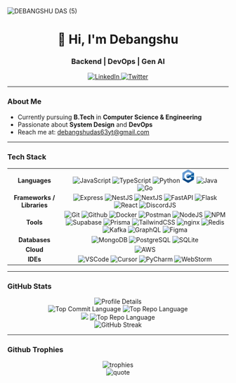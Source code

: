 <img width="1584" height="396" alt="DEBANGSHU DAS (5)" src="https://github.com/user-attachments/assets/a3da6a6c-82c4-4b19-ad5c-c7e262a8ceda" />

<h1 align="center">👋 Hi, I'm Debangshu</h1>
<h3 align="center">Backend | DevOps | Gen AI</h3>
<div align="center">
  <a href="https://www.linkedin.com/in/debangshu919/" target="_blank" rel="noopener">
    <img src="https://img.shields.io/badge/LinkedIn-0077B5?style=for-the-badge&logo=linkedin&logoColor=white" alt="LinkedIn" height="28"/>
  </a>
  <a href="https://x.com/debangshu919" target="_blank" rel="noopener">
    <img src="https://img.shields.io/badge/Twitter-000000?style=for-the-badge&logo=x&logoColor=white" alt="Twitter" height="28"/>
  </a>
</div>

---

### About Me
- Currently pursuing **B.Tech** in **Computer Science & Engineering**
- Passionate about **System Design** and **DevOps**
- Reach me at: [debangshudas63yt@gmail.com](mailto:debangshudas63yt@gmail.com)

---

### Tech Stack
<div align="center">

|     |     |
| :-: | :-: |
| **Languages** | <img src="https://cdn.jsdelivr.net/gh/devicons/devicon/icons/javascript/javascript-original.svg" alt="JavaScript" width="30" height="30" /> <img src="https://cdn.jsdelivr.net/gh/devicons/devicon/icons/typescript/typescript-original.svg" alt="TypeScript" width="30" height="30" /> <img src="https://cdn.jsdelivr.net/gh/devicons/devicon/icons/python/python-original.svg" alt="Python" width="30" height="30" /> <img src="https://raw.githubusercontent.com/devicons/devicon/master/icons/cplusplus/cplusplus-original.svg" alt="C++" width="30" height="30" /> <img src="https://cdn.jsdelivr.net/gh/devicons/devicon@latest/icons/java/java-original-wordmark.svg" alt="Java" width="30" height="30" /> <img src="https://cdn.jsdelivr.net/gh/devicons/devicon@latest/icons/go/go-original-wordmark.svg" alt="Go" width="30" height="30" />|
| **Frameworks / Libraries** | <img src="https://cdn.jsdelivr.net/gh/devicons/devicon/icons/express/express-original.svg" alt="Express" width="30" height="30" /> <img src="https://cdn.jsdelivr.net/gh/devicons/devicon/icons/nestjs/nestjs-original.svg" alt="NestJS" width="30" height="30" /> <img src="https://cdn.jsdelivr.net/gh/devicons/devicon/icons/nextjs/nextjs-original.svg" alt="NextJS" width="30" height="30" /> <img src="https://cdn.jsdelivr.net/gh/devicons/devicon/icons/fastapi/fastapi-original.svg" alt="FastAPI" width="30" height="30" /> <img src="https://cdn.jsdelivr.net/gh/devicons/devicon/icons/flask/flask-original.svg" alt="Flask" width="30" height="30" /> <img src="https://cdn.jsdelivr.net/gh/devicons/devicon/icons/react/react-original.svg" alt="React" width="30" height="30" /> <img src="https://cdn.jsdelivr.net/gh/devicons/devicon@latest/icons/discordjs/discordjs-original.svg" alt="DiscordJS" width="30" height="30" /> |
| **Tools** | <img src="https://cdn.jsdelivr.net/gh/devicons/devicon/icons/git/git-original.svg" alt="Git" width="30" height="30" /> <img src="https://cdn.jsdelivr.net/gh/devicons/devicon/icons/github/github-original.svg" alt="Github" width="30" height="30" /> <img src="https://cdn.jsdelivr.net/gh/devicons/devicon/icons/docker/docker-original.svg" alt="Docker" width="30" height="30" /> <img src="https://cdn.jsdelivr.net/gh/devicons/devicon@latest/icons/postman/postman-original.svg" alt="Postman" width="30" height="30" /> <img src="https://cdn.jsdelivr.net/gh/devicons/devicon@latest/icons/nodejs/nodejs-original-wordmark.svg" alt="NodeJS" width="30" height="30" /> <img src="https://cdn.jsdelivr.net/gh/devicons/devicon@latest/icons/npm/npm-original-wordmark.svg" alt="NPM" width="30" height="30" /> <img src="https://cdn.jsdelivr.net/gh/devicons/devicon@latest/icons/supabase/supabase-original.svg" alt="Supabase" width="30" height="30" /> <img src="https://cdn.jsdelivr.net/gh/devicons/devicon@latest/icons/prisma/prisma-original.svg" alt="Prisma" width="30" height="30" /> <img src="https://cdn.jsdelivr.net/gh/devicons/devicon@latest/icons/tailwindcss/tailwindcss-original.svg" alt="TailwindCSS" width="30" height="30" /> <img src="https://cdn.jsdelivr.net/gh/devicons/devicon@latest/icons/nginx/nginx-original.svg" alt="nginx" width="30" height="30" /> <img src="https://cdn.jsdelivr.net/gh/devicons/devicon@latest/icons/redis/redis-original.svg" alt="Redis" width="30" height="30" /> <img src="https://cdn.jsdelivr.net/gh/devicons/devicon@latest/icons/apachekafka/apachekafka-original.svg" alt="Kafka" width="30" height="30" /> <img src="https://cdn.jsdelivr.net/gh/devicons/devicon@latest/icons/graphql/graphql-plain.svg" alt="GraphQL" width="30" height="30" /> <img src="https://cdn.jsdelivr.net/gh/devicons/devicon@latest/icons/figma/figma-original.svg" alt="Figma" width="30" height="30" /> |
| **Databases** | <img src="https://cdn.jsdelivr.net/gh/devicons/devicon@latest/icons/mongodb/mongodb-original.svg" alt="MongoDB" width="30" height="30" /> <img src="https://cdn.jsdelivr.net/gh/devicons/devicon@latest/icons/postgresql/postgresql-original.svg" alt="PostgreSQL" width="30" height="30" /> <img src="https://cdn.jsdelivr.net/gh/devicons/devicon@latest/icons/sqlite/sqlite-original.svg" alt="SQLite" width="30" height="30" /> |
| **Cloud** | <img src="https://cdn.jsdelivr.net/gh/devicons/devicon@latest/icons/amazonwebservices/amazonwebservices-original-wordmark.svg" alt="AWS" width="30" height="30" /> |
| **IDEs** | <img src="https://cdn.jsdelivr.net/gh/devicons/devicon@latest/icons/vscode/vscode-original.svg" alt="VSCode" width="30" height="30" /> <img src="https://img.icons8.com/?size=100&id=DiGZkjCzyZXn&format=png&color=000000" alt="Cursor" width="30" height="30" /> <img src="https://cdn.jsdelivr.net/gh/devicons/devicon@latest/icons/pycharm/pycharm-original.svg" alt="PyCharm" width="30" height="30" /> <img src="https://cdn.jsdelivr.net/gh/devicons/devicon@latest/icons/webstorm/webstorm-original.svg" alt="WebStorm" width="30" height="30" /> |
</div>

---

### GitHub Stats

<div align="center">
  <img src="http://github-profile-summary-cards.vercel.app/api/cards/profile-details?username=debangshu919&theme=github_dark" alt="Profile Details" height="171" />
  <br/>
  <img src="http://github-profile-summary-cards.vercel.app/api/cards/most-commit-language?username=debangshu919&theme=github_dark" alt="Top Commit Language" height="175" />
  <img src="http://github-profile-summary-cards.vercel.app/api/cards/repos-per-language?username=debangshu919&theme=github_dark" alt="Top Repo Language" height="175" />
  <br/>
  <img src="http://github-profile-summary-cards.vercel.app/api/cards/stats?username=debangshu919&theme=github_dark" height="175" />
  <img src="http://github-profile-summary-cards.vercel.app/api/cards/productive-time?username=debangshu919&theme=github_dark&utcOffset=8" alt="Top Repo Language" height="175" />
  <br/>
  <img src="https://streak-stats.demolab.com?user=debangshu919&theme=github-dark-blue&short_numbers=true&mode=weekly&card_width=600&card_height=171&hide_border=true" alt="GitHub Streak" />
</div>

---
### Github Trophies
<div align="center">
<img src="https://github-profile-trophy.vercel.app/?username=debangshu919&theme=onestar&no-frame=true&margin-w=12&row=1&column=5" alt="trophies"/>
</div>

<div align="center">
  <img src="https://quotes-github-readme.vercel.app/api?type=horizontal&theme=github_dark" alt="quote">
</div>
